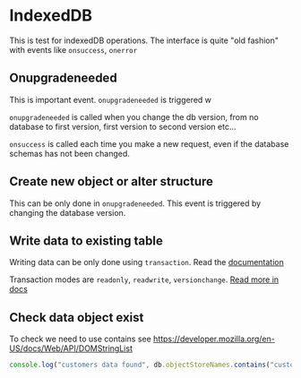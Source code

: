 # IndexedDB

This is test for indexedDB operations. The interface is quite "old fashion" with events like `onsuccess`, `onerror`

## Onupgradeneeded

This is important event. `onupgradeneeded` is triggered w

`onupgradeneeded` is called when you change the db version, from no database to first version, first version to second version etc...

`onsuccess` is called each time you make a new request, even if the database schemas has not been changed.

## Create new object or alter structure

This can be only done in `onupgradeneeded`. This event is triggered by changing the database version.

## Write data to existing table

Writing data can be only done using `transaction`. Read the [documentation](https://developer.mozilla.org/en-US/docs/Web/API/IDBTransaction)

Transaction modes are `readonly`, `readwrite`, `versionchange`. [Read more in docs](https://developer.mozilla.org/en-US/docs/Web/API/IDBTransaction/mode)

## Check data object exist

To check we need to use contains see https://developer.mozilla.org/en-US/docs/Web/API/DOMStringList

```javascript
console.log("customers data found", db.objectStoreNames.contains("customers"))
```
